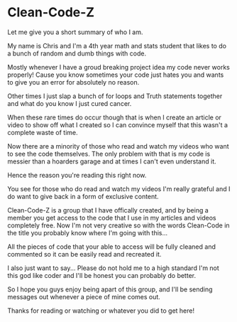 # Clean-Code-Z

Let me give you a short summary of who I am. 

My name is Chris and I'm a 4th year math and stats student that likes to do a bunch of random and dumb things with code.

Mostly whenever I have a groud breaking project idea my code never works properly! Cause you know sometimes your code just hates you and wants to give you an error for absolutely no reason. 

Other times I just slap a bunch of for loops and Truth statements together and what do you know I just cured cancer.

When these rare times do occur though that is when I create an article or video to show off what I created so I can convince myself that this wasn't a complete waste of time.

Now there are a minority of those who read and watch my videos who want to see the code themselves. The only problem with that is my code is messier than a hoarders garage and at times I can't even understand it. 

Hence the reason you're reading this right now.

You see for those who do read and watch my videos I'm really grateful and I do want to give back in a form of exclusive content.

Clean-Code-Z is a group that I have offically created, and by being a member you get access to the code that I use in my articles and videos completely free. Now I'm not very creative so with the words Clean-Code in the title you probably know where I'm going with this...

All the pieces of code that your able to access will be fully cleaned and commented so it can be easily read and recreated it.

I also just want to say... Please do not hold me to a high standard I'm not this god like coder and I'll be honest you can probably do better.

So I hope you guys enjoy being apart of this group, and I'll be sending messages out whenever a piece of mine comes out.

Thanks for reading or watching or whatever you did to get here!


 



